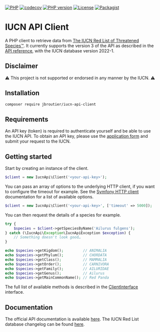 [![PHP](https://github.com/jbroutier/iucn-api-client/actions/workflows/php.yml/badge.svg)](https://github.com/jbroutier/iucn-api-client/actions/workflows/php.yml)
[![codecov](https://codecov.io/gh/jbroutier/iucn-api-client/branch/develop/graph/badge.svg?token=20HBOP8NB3)](https://codecov.io/gh/jbroutier/iucn-api-client)
[![PHP version](https://img.shields.io/badge/php-7.4+-787cb5?logo=php)](https://github.com/jbroutier/iucn-api-client)
[![License](https://img.shields.io/github/license/jbroutier/iucn-api-client)](https://github.com/jbroutier/iucn-api-client/blob/main/LICENSE)
[![Packagist](https://img.shields.io/packagist/v/jbroutier/iucn-api-client)](https://packagist.org/packages/jbroutier/iucn-api-client)

# IUCN API Client

A PHP client to retrieve data from [The IUCN Red List of Threatened Species™](https://www.iucnredlist.org/).
It currently supports the version 3 of the API as described in
the [API reference](https://apiv3.iucnredlist.org/api/v3/docs), with the IUCN database version 2022-1.

## Disclaimer

:warning: This project is not supported or endorsed in any manner by the IUCN. :warning:

## Installation

```bash
composer require jbroutier/iucn-api-client
```

## Requirements

An API key (token) is required to authenticate yourself and be able to use the IUCN API. To obtain an API key, please
use the [application form](https://apiv3.iucnredlist.org/api/v3/token) and submit your request to the IUCN.

## Getting started

Start by creating an instance of the client.

```php
$client = new IucnApi\Client('<your-api-key>');
```

You can pass an array of options to the underlying HTTP client, if you want to configure the timeout for example. See
the [Symfony HTTP client](https://symfony.com/doc/current/http_client.html) documentation for a list of available
options.

```php
$client = new IucnApi\Client('<your-api-key>', ['timeout' => 5000]);
```

You can then request the details of a species for example.

```php
try {
    $species = $client->getSpeciesByName('Ailurus fulgens');
} catch (\IucnApi\Exception\IucnApiException $exception) {
    // Something doesn't look good…
}

echo $species->getKigdom();         // ANIMALIA
echo $species->getPhylum();         // CHORDATA
echo $species->getClass();          // MAMMALIA
echo $species->getOrder();          // CARNIVORA
echo $species->getFamily();         // AILURIDAE
echo $species->getGenus();          // Ailurus
echo $species->getMainCommonName(); // Red Panda
```

The full list of available methods is described in
the [ClientInterface](https://github.com/jbroutier/iucn-api-client/blob/main/src/ClientInterface.php) interface.

## Documentation

The official API documentation is available [here](https://apiv3.iucnredlist.org/api/v3/docs). The IUCN Red List
database changelog can be found [here](https://apiv3.iucnredlist.org/changelog).
